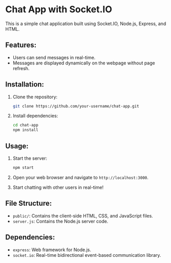 # Chat App with Socket.IO

This is a simple chat application built using Socket.IO, Node.js, Express, and HTML.

## Features:

- Users can send messages in real-time.
- Messages are displayed dynamically on the webpage without page refresh.

## Installation:

1. Clone the repository:

    ```bash
    git clone https://github.com/your-username/chat-app.git
    ```

2. Install dependencies:

    ```bash
    cd chat-app
    npm install
    ```

## Usage:

1. Start the server:

    ```bash
    npm start
    ```

2. Open your web browser and navigate to `http://localhost:3000`.

3. Start chatting with other users in real-time!

## File Structure:

- `public/`: Contains the client-side HTML, CSS, and JavaScript files.
- `server.js`: Contains the Node.js server code.

## Dependencies:

- `express`: Web framework for Node.js.
- `socket.io`: Real-time bidirectional event-based communication library.

